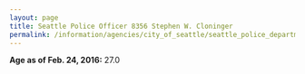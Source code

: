 ```yaml
---
layout: page
title: Seattle Police Officer 8356 Stephen W. Cloninger
permalink: /information/agencies/city_of_seattle/seattle_police_department/copbook/8356/
---
```


**Age as of Feb. 24, 2016:** 27.0

